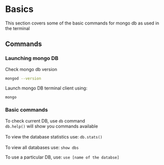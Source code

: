 # Basics

This section covers some of the basic commands for mongo db as used in the terminal

## Commands

### Launching mongo DB

Check mongo db version
```bash
mongod --version
```

Launch mongo DB terminal client using:
```bash
mongo
```

### Basic commands

To check current DB, use `db` command
<br>
`db.help()` will show you commands available
<br><br>
To view the database statistics use: `db.stats()`
<br><br>
To view all databases use: `show dbs`

To use a particular DB, use: `use [name of the databse]`


